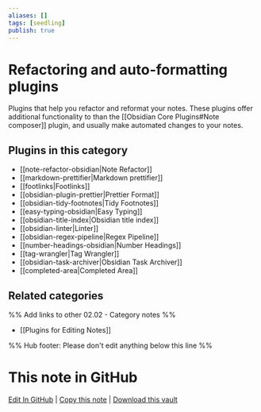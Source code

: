 ```yaml
---
aliases: []
tags: [seedling]
publish: true
---
```


# Refactoring and auto-formatting plugins

Plugins that help you refactor and reformat your notes. These plugins offer additional functionality to than the [[Obsidian Core Plugins#Note composer]] plugin, and usually make automated changes to your notes.

## Plugins in this category

- [[note-refactor-obsidian|Note Refactor]]
- [[markdown-prettifier|Markdown prettifier]]
- [[footlinks|Footlinks]]
- [[obsidian-plugin-prettier|Prettier Format]]
- [[obsidian-tidy-footnotes|Tidy Footnotes]]
- [[easy-typing-obsidian|Easy Typing]]
- [[obsidian-title-index|Obsidian title index]]
- [[obsidian-linter|Linter]]
- [[obsidian-regex-pipeline|Regex Pipeline]]
- [[number-headings-obsidian|Number Headings]]
- [[tag-wrangler|Tag Wrangler]]
- [[obsidian-task-archiver|Obsidian Task Archiver]]
- [[completed-area|Completed Area]]

## Related categories

%% Add links to other 02.02 - Category notes %%

- [[Plugins for Editing Notes]]

%% Hub footer: Please don't edit anything below this line %%

# This note in GitHub

<span class="git-footer">[Edit In GitHub](https://github.dev/obsidian-community/obsidian-hub/blob/main/02%20-%20Community%20Expansions/02.01%20Plugins%20by%20Category/Refactoring%20and%20auto-formatting%20plugins.md "git-hub-edit-note") | [Copy this note](https://raw.githubusercontent.com/obsidian-community/obsidian-hub/main/02%20-%20Community%20Expansions/02.01%20Plugins%20by%20Category/Refactoring%20and%20auto-formatting%20plugins.md "git-hub-copy-note") | [Download this vault](https://github.com/obsidian-community/obsidian-hub/archive/refs/heads/main.zip "git-hub-download-vault") </span>

